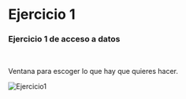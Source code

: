 <h1>Ejercicio 1 </h1>
<h3>Ejercicio 1 de acceso a datos</h3>
<br>
<p>
Ventana para escoger lo que hay que quieres hacer.
</p>
<img src="https://image.ibb.co/ewNpxU/Ejercicio1.png" alt="Ejercicio1" border="0">
